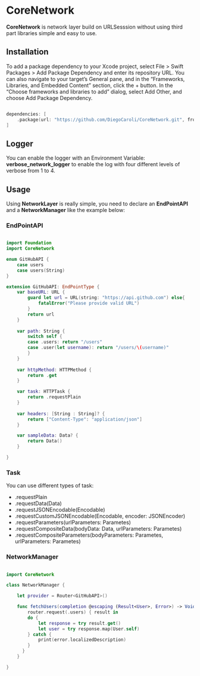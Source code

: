 # CoreNetwork

**CoreNetwork** is network layer build on URLSesssion without using third part libraries simple and easy to use.

## Installation

To add a package dependency to your Xcode project, select File > Swift Packages > Add Package Dependency and enter its repository URL. You can also navigate to your target’s General pane, and in the “Frameworks, Libraries, and Embedded Content” section, click the + button. In the “Choose frameworks and libraries to add” dialog, select Add Other, and choose Add Package Dependency.

~~~swift

dependencies: [
    .package(url: "https://github.com/DiegoCaroli/CoreNetwork.git", from: "1.0.0")
]

~~~

## Logger
You can enable the logger with an Environment Variable: **verbose_network_logger** to enable the log with four different levels of verbose from 1 to 4. 

## Usage

Using **NetworkLayer**  is really simple, you need to declare an **EndPointAPI** and a **NetworkManager** like the example below:

### EndPointAPI

~~~swift

import Foundation
import CoreNetwork

enum GitHubAPI {
    case users
    case users(String)
}

extension GitHubAPI: EndPointType {
    var baseURL: URL {
        guard let url = URL(string: "https://api.github.com") else{
            fatalError("Please provide valid URL")
        }
        return url
    }
    
    var path: String {
        switch self {
        case .users: return "/users"
        case .user(let username): return "/users/\(username)"
        }
    }
    
    var httpMethod: HTTPMethod {
        return .get
    }

    var task: HTTPTask {
        return .requestPlain
    }
    
    var headers: [String : String]? {
        return ["Content-Type": "application/json"]
    }

    var sampleData: Data? {
        return Data()
    }

}

~~~

### Task
You can use different types of task: 
* .requestPlain
* .requestData(Data)
* .requestJSONEncodable(Encodable)
* .requestCustomJSONEncodable(Encodable, encoder: JSONEncoder)
* .requestParameters(urlParameters: Parametes)
* .requestCompositeData(bodyData: Data, urlParameters: Parametes)
* .requestCompositeParameters(bodyParameters: Parametes, urlParameters: Parametes)

### NetworkManager

~~~swift

import CoreNetwork

class NetworkManager {

    let provider = Router<GitHubAPI>()

    func fetchUsers(completion @escaping (Result<User>, Error>) -> Void) {
        router.request(.users) { result in
        do {
            let response = try result.get()
            let user = try response.map(User.self)
        } catch {
            print(error.localizedDescription)
        }
      }
    }

}
~~~
